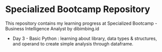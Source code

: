 # Specialized Bootcamp Repository
This repository contains my learning progress at Specialized Bootcamp - Business Intelligence Analyst by dibimbing.id
* Day 3 - Basic Python : learning about library, data types & structures, and operand to create simple analysis through dataframe.
